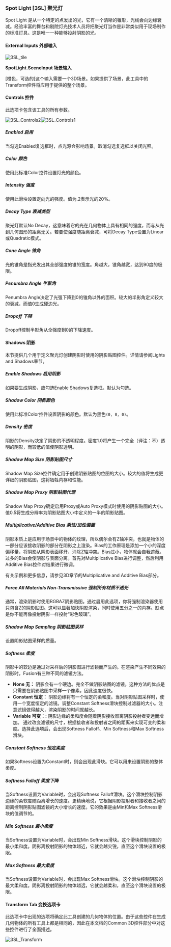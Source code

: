### Spot Light [3SL] 聚光灯

Spot Light 是从一个特定的点发出的光，它有一个清晰的锥形，光线会向边缘衰减。经验丰富的舞台和剧院灯光技术人员将把聚光灯当作是非常类似用于现场制作的标准灯具。这是唯一一种能够投射阴影的光。

#### External Inputs 外部输入

 ![3SL_tile](images/3SL_tile.jpg)

**SpotLight.SceneInput 场景输入** 

 [橙色，可选的]这个输入需要一个3D场景。如果提供了场景，此工具中的Transform控件将应用于提供的整个场景。

#### Controls 控件

此选项卡包含该工具的所有参数。

![3SL_Controls2](images/3SL_Controls2.png)![3SL_Controls1](images/3SL_Controls1.png)

##### Enabled 启用

当勾选Enabled复选框时，点光源会影响场景。取消勾选复选框以关闭光照。

##### Color 颜色

使用此标准Color控件设置灯光的颜色。

##### Intensity 强度

使用此滑块设置定向光的强度。值为.2表示光的20%。

##### Decay Type 衰减类型

聚光灯默认No Decay，这意味着它的光在几何物体上具有相同的强度，而与从光到几何图形的距离无关。若要使强度随距离衰减，可将Decay Type设置为Linear或Quadratic模式。

##### Cone Angle 锥角

光的锥角是指光发出其全部强度的锥的宽度。角越大，锥角越宽，达到90度的极限。

##### Penumbra Angle 半影角

Penumbra Angle决定了光强下降到0的锥角以外的面积。较大的半影角定义较大的衰减，而值0生成硬边光。

##### Dropoff 下降

Dropoff控制半影角从全强度到0的下降速度。

#### Shadows 阴影

本节提供几个用于定义聚光灯创建阴影时使用的阴影贴图控件。详情请参阅Lights and Shadows章节。

##### Enable Shadows 启用阴影

如果要生成阴影，应勾选Enable Shadows复选框。默认为勾选。

##### Shadow Color 阴影颜色

使用此标准Color控件设置阴影的颜色。默认为黑色`(0, 0, 0)`。

##### Density 密度

阴影的Density决定了阴影的不透明程度。密度1.0将产生一个完全（译注：不）透明的阴影，而较低的值使阴影透明。

##### Shadow Map Size 阴影贴图尺寸

Shadow Map Size控件确定用于创建阴影贴图的位图的大小。较大的值将生成更详细的阴影贴图，这将牺牲内存和性能。

##### Shadow Map Proxy 阴影贴图代理

Shadow Map Proxy确定启用Proxy或Auto Proxy模式时使用的阴影贴图的大小。值0.5将生成分辨率为阴影贴图大小中定义的一半的阴影贴图。

##### Multiplicative/Additive Bias 乘性/加性偏置

阴影本质上是应用于场景中的物体的纹理，所以偶尔会有Z轴冲突，也就是物体的一部分应该接收阴影的部分在阴影之上渲染。Bias的工作原理是添加一个小的深度偏移量，将阴影从阴影表面移开，消除Z轴冲突。Bias过小，物体就会自我遮蔽。过多的Bias会使阴影与表面分离。首先对Multiplicative Bias进行调整，然后利用Additive Bias控件对结果进行微调。

有关示例和更多信息，请参见3D章节的Multiplicative and Additive Bias部分。

##### Force All Materials Non-Transmissive 强制所有材质不透光

通常，渲染阴影时使用RGBAZ阴影贴图。通过启用此选项，你将强制渲染器使用只包含Z的阴影贴图。这可以显著加快阴影渲染，同时使用五分之一的内存。缺点是你不能再像投射阴影一样投射“彩色玻璃”。

##### Shadow Map Sampling 阴影贴图采样

设置阴影贴图采样的质量。

##### Softness 柔度

阴影中的软边是通过对采样后的阴影图进行滤镜而产生的。在渲染产生不同效果的阴影时，Fusion有三种不同的滤镜方法。

- **None 无：** 阴影会有一个硬边。完全不做阴影贴图的滤镜。这种方法的优点是只需要在阴影贴图中采样一个像素，因此速度很快。
- **Constant 恒定：** 阴影边缘将有一个恒定的柔和度。当对阴影贴图采样时，使用一个宽度恒定的滤镜。调整Constant Softness滑块控制过滤器的大小。注意滤镜做得越大，渲染阴影的时间就越长。
- **Variable 可变：:** 阴影边缘的柔和度会随着阴影接收器离阴影投射者变远而增加。
  通过改变滤镜的尺寸，根据接收者和投射者之间的距离来实现可变的柔和度。选择此选项后，会出现Softness Falloff、Min Softness和Max Softness滑块。

##### Constant Softness 恒定柔度

如果Softness设置为Constant时，则会出现此滑块。它可以用来设置阴影的整体柔度。

##### Softness Falloff 柔度下降

当Softness设置为Variable时，会出现Softness Falloff滑块。这个滑块控制阴影边缘的柔软度随距离增长的速度。更精确地说，它根据阴影投射者和接收者之间的距离控制阴影贴图滤镜的大小增长的速度。它的效果是由Min和Max Softness滑块的值调节的。

##### Min Softness 最小柔度

当Softness设置为Variable时，会出现Min Softness滑块。这个滑块控制阴影的最小柔和度。阴影离投射阴影的物体越近，它就会越尖锐，直至这个滑块设置的极限。

##### Max Softness 最大柔度

当Softness设置为Variable时，会出现Max Softness滑块。这个滑块控制阴影的最大柔和度。阴影离投射阴影的物体越远，它就会越柔和，直至这个滑块设置的极限。

#### Transform Tab 变换选项卡

此选项卡中出现的选项将确定此工具创建的几何物体的位置。由于这些控件在生成几何物体的所有工具上都是相同的，因此在本文档的Common 3D控件部分中对这些控件进行了全面描述。

![3SL_Transform](images/3SL_Transform.png)

